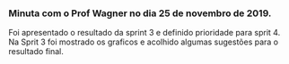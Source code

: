 ### Minuta com o Prof Wagner no dia 25 de novembro de 2019.

Foi apresentado o resultado da sprint 3 e definido prioridade para sprit 4.
Na Sprit 3 foi mostrado os graficos e acolhido algumas sugestões para o resultado final.
